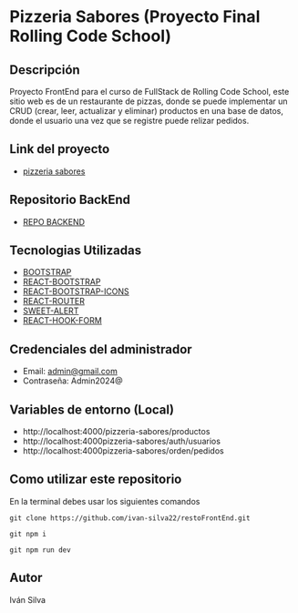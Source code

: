 # Pizzeria Sabores (Proyecto Final Rolling Code School)

## Descripción
 Proyecto FrontEnd para el curso de FullStack de Rolling Code School, este sitio web es de un restaurante de pizzas, donde se puede implementar un CRUD (crear, leer, actualizar y eliminar) productos en una base de datos, donde el usuario una vez que se registre puede relizar pedidos.

## Link del proyecto
 * [pizzeria sabores](https://pizzeriasabores.netlify.app/)

## Repositorio BackEnd

 * [REPO BACKEND](https://github.com/ivan-silva22/restoBackend)


## Tecnologias Utilizadas
 
 * [BOOTSTRAP](https://getbootstrap.com/)
 * [REACT-BOOTSTRAP](https://react-bootstrap.netlify.app/)
 * [REACT-BOOTSTRAP-ICONS](https://www.npmjs.com/package/react-bootstrap-icons)
 * [REACT-ROUTER](https://reactrouter.com/en/main)
 * [SWEET-ALERT](https://sweetalert2.github.io/)
 * [REACT-HOOK-FORM](https://react-hook-form.com/)

## Credenciales del administrador
 * Email: admin@gmail.com
 * Contraseña: Admin2024@

## Variables de entorno (Local)
 * http://localhost:4000/pizzeria-sabores/productos
 * http://localhost:4000pizzeria-sabores/auth/usuarios
 * http://localhost:4000pizzeria-sabores/orden/pedidos

## Como utilizar este repositorio
 En la terminal debes usar los siguientes comandos
 ```
 git clone https://github.com/ivan-silva22/restoFrontEnd.git
 
 git npm i

 git npm run dev
 ```

## Autor

 Iván Silva

